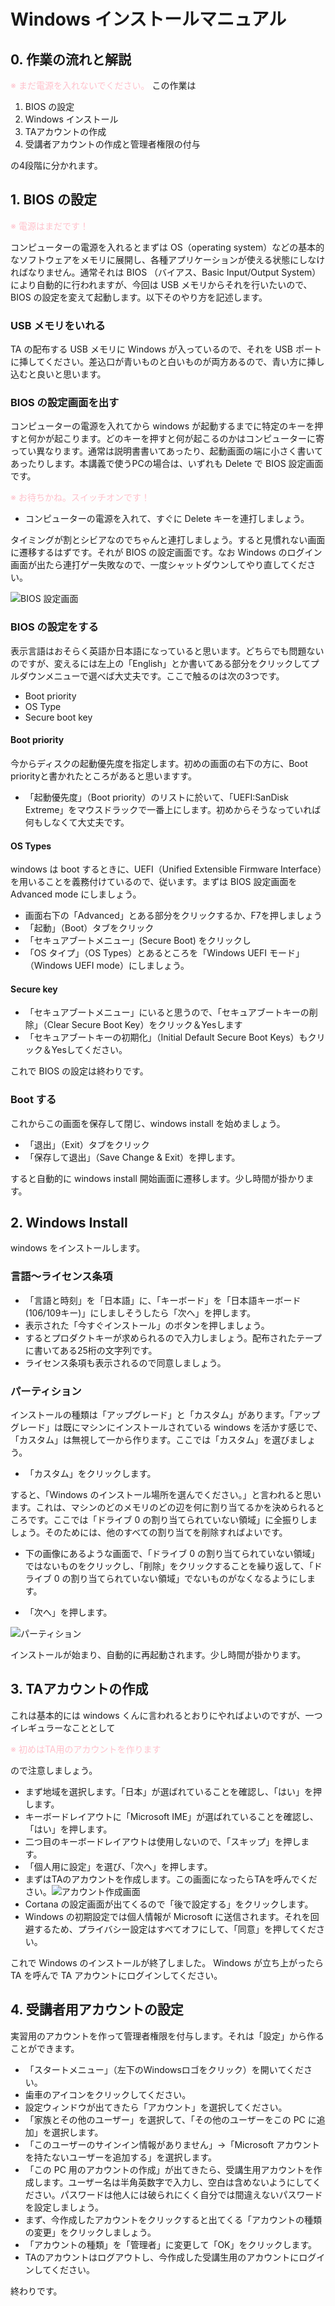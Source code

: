 # Windows インストールマニュアル
## 0. 作業の流れと解説

<font color="Pink">※ まだ電源を入れないでください。</font>
この作業は

1. BIOS の設定
2. Windows インストール
3. TAアカウントの作成
4. 受講者アカウントの作成と管理者権限の付与

の4段階に分かれます。

## 1. BIOS の設定
<font color="Pink">※ 電源はまだです！</font>

コンピューターの電源を入れるとまずは OS（operating system）などの基本的なソフトウェアをメモリに展開し、各種アプリケーションが使える状態にしなければなりません。通常それは BIOS （バイアス、Basic Input/Output System）により自動的に行われますが、今回は USB メモリからそれを行いたいので、BIOS の設定を変えて起動します。以下そのやり方を記述します。

### USB メモリをいれる
TA の配布する USB メモリに Windows が入っているので、それを USB ポートに挿してください。差込口が青いものと白いものが両方あるので、青い方に挿し込むと良いと思います。

### BIOS の設定画面を出す
コンピューターの電源を入れてから windows が起動するまでに特定のキーを押すと何かが起こります。どのキーを押すと何が起こるのかはコンピューターに寄ってい異なります。通常は説明書書いてあったり、起動画面の端に小さく書いてあったりします。本講義で使うPCの場合は、いずれも Delete で BIOS 設定画面です。

<font color="Pink">※ お待ちかね。スイッチオンです！</font>

- コンピューターの電源を入れて、すぐに Delete キーを連打しましょう。

タイミングが割とシビアなのでちゃんと連打しましょう。すると見慣れない画面に遷移するはずです。それが BIOS の設定画面です。なお Windows のログイン画面が出たら連打ゲー失敗なので、一度シャットダウンしてやり直してください。

![BIOS 設定画面](https://github.com/ngtkana/utmsks/blob/master/img/img1.JPG)

### BIOS の設定をする
表示言語はおそらく英語か日本語になっていると思います。どちらでも問題ないのですが、変えるには左上の「English」とか書いてある部分をクリックしてプルダウンメニューで選べば大丈夫です。ここで触るのは次の3つです。

- Boot priority
- OS Type
- Secure boot key

#### Boot priority
今からディスクの起動優先度を指定します。初めの画面の右下の方に、Boot priorityと書かれたところがあると思いますす。

- 「起動優先度」（Boot priority）のリストに於いて、「UEFI:SanDisk Extreme」をマウスドラックで一番上にします。初めからそうなっていれば何もしなくて大丈夫です。

#### OS Types
windows は boot するときに、UEFI（Unified Extensible Firmware Interface）を用いることを義務付けているので、従います。まずは BIOS 設定画面を Advanced mode にしましょう。

- 画面右下の「Advanced」とある部分をクリックするか、F7を押しましょう
- 「起動」（Boot）タブをクリック
- 「セキュアブートメニュー」(Secure Boot) をクリックし
- 「OS タイプ」（OS Types）とあるところを「Windows UEFI モード」（Windows UEFI mode）にしましょう。

#### Secure key
- 「セキュアブートメニュー」にいると思うので、「セキュアブートキーの削除」（Clear Secure Boot Key）をクリック＆Yesします
- 「セキュアブートキーの初期化」（Initial Default Secure Boot Keys）もクリック＆Yesしてください。

これで BIOS の設定は終わりです。

### Boot する
これからこの画面を保存して閉じ、windows install を始めましょう。

- 「退出」（Exit）タブをクリック
- 「保存して退出」（Save Change & Exit）を押します。

すると自動的に windows install 開始画面に遷移します。少し時間が掛かります。

## 2. Windows Install
windows をインストールします。

### 言語～ライセンス条項
- 「言語と時刻」を「日本語」に、「キーボード」を「日本語キーボード(106/109キー)」にしましそうしたら「次へ」を押します。
- 表示された「今すぐインストール」のボタンを押しましょう。
- するとプロダクトキーが求められるので入力しましょう。配布されたテープに書いてある25桁の文字列です。
- ライセンス条項も表示されるので同意しましょう。

### パーティション
インストールの種類は「アップグレード」と「カスタム」があります。「アップグレード」は既にマシンにインストールされている windows を活かす感じで、「カスタム」は無視して一から作ります。ここでは「カスタム」を選びましょう。

- 「カスタム」をクリックします。

すると、「Windows のインストール場所を選んでください。」と言われると思います。これは、マシンのどのメモリのどの辺を何に割り当てるかを決められるところです。ここでは「ドライブ 0 の割り当てられていない領域」に全振りしましょう。そのためには、他のすべての割り当てを削除すればよいです。

- 下の画像にあるような画面で、「ドライブ 0 の割り当てられていない領域」ではないものをクリックし、「削除」をクリックすることを繰り返して、「ドライブ 0 の割り当てられていない領域」でないものがなくなるようにします。

- 「次へ」を押します。

![パーティション](https://github.com/ngtkana/utmsks/blob/master/img/img2.JPG)

インストールが始まり、自動的に再起動されます。少し時間が掛かります。

## 3. TAアカウントの作成
これは基本的には windows くんに言われるとおりにやればよいのですが、一つイレギュラーなこととして

<font color="Pink">※ 初めはTA用のアカウントを作ります</font>

ので注意しましょう。
- まず地域を選択します。「日本」が選ばれていることを確認し、「はい」を押します。
- キーボードレイアウトに「Microsoft IME」が選ばれていることを確認し、「はい」を押します。
- 二つ目のキーボードレイアウトは使用しないので、「スキップ」を押します。
- 「個人用に設定」を選び、「次へ」を押します。
- まずはTAのアカウントを作成します。この画面になったらTAを呼んでください。![アカウント作成画面](https://github.com/ngtkana/utmsks/blob/master/img/img3.JPG)
- Cortana の設定画面が出てくるので「後で設定する」をクリックします。
- Windows の初期設定では個人情報が Microsoft に送信されます。それを回避するため、プライバシー設定はすべてオフにして、「同意」を押してください。

これで Windows のインストールが終了しました。 Windows が立ち上がったら TA を呼んで TA アカウントにログインしてください。


## 4. 受講者用アカウントの設定
実習用のアカウントを作って管理者権限を付与します。それは「設定」から作ることができます。
- 「スタートメニュー」（左下のWindowsロゴをクリック）を開いてください。
- 歯車のアイコンをクリックしてください。
- 設定ウィンドウが出てきたら「アカウント」を選択してください。
- 「家族とその他のユーザー」を選択して、「その他のユーザーをこの PC に追加」を選択します。
- 「このユーザーのサインイン情報がありません」→「Microsoft アカウントを持たないユーザーを追加する」を選択します。
- 「この PC 用のアカウントの作成」が出てきたら、受講生用アカウントを作成します。ユーザー名は半角英数字で入力し、空白は含めないようにしてください。パスワードは他人には破られにくく自分では間違えないパスワードを設定しましょう。
- まず、今作成したアカウントをクリックすると出てくる「アカウントの種類の変更」をクリックしましょう。
- 「アカウントの種類」を「管理者」に変更して「OK」をクリックします。
- TAのアカウントはログアウトし、今作成した受講生用のアカウントにログインしてください。

終わりです。

